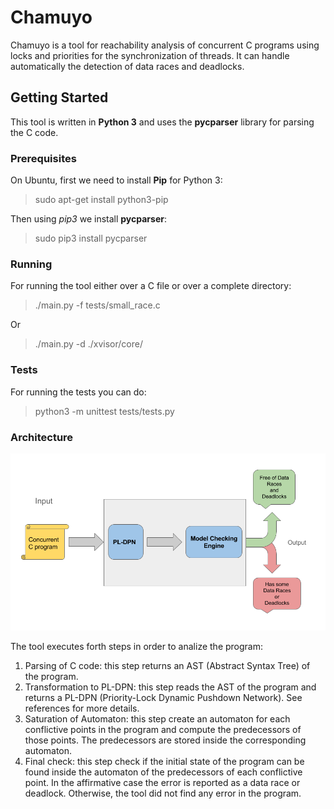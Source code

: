 # Chamuyo

Chamuyo is a tool for reachability analysis of concurrent C programs
using locks and priorities for the synchronization of threads.
It can handle automatically the detection of data races and deadlocks.

## Getting Started

This tool is written in **Python 3** and uses the **pycparser** library for parsing
the C code.

### Prerequisites

On Ubuntu, first we need to install **Pip** for Python 3:

> sudo apt-get install python3-pip

Then using *pip3* we install **pycparser**:

> sudo pip3 install pycparser

### Running

For running the tool either over a C file or over a complete directory:

> ./main.py -f tests/small_race.c

Or

> ./main.py -d ./xvisor/core/

### Tests

For running the tests you can do:

> python3 -m unittest tests/tests.py

### Architecture

![Architecture of the tool](architecture.png)

The tool executes forth steps in order to analize the program:
1. Parsing of C code: this step returns an AST (Abstract Syntax Tree)
of the program.
2. Transformation to PL-DPN: this step reads the AST of the program
and returns a PL-DPN (Priority-Lock Dynamic Pushdown Network).
See references for more details.
3. Saturation of Automaton: this step create an automaton for
each conflictive points in the program and compute the
predecessors of those points. The predecessors are stored
inside the corresponding automaton.
4. Final check: this step check if the initial state of the program
can be found inside the automaton of the predecessors of each
conflictive point. In the affirmative case the error is reported
as a data race or deadlock. Otherwise, the tool did not find
any error in the program.

